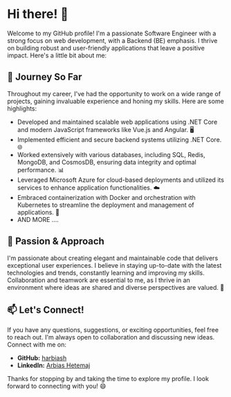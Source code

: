 # Hi there! 👋

Welcome to my GitHub profile! I'm a passionate Software Engineer with a strong focus on web development, with a Backend (BE) emphasis. I thrive on building robust and user-friendly applications that leave a positive impact. Here's a little bit about me:


## **🌱 Journey So Far**

Throughout my career, I've had the opportunity to work on a wide range of projects, gaining invaluable experience and honing my skills. Here are some highlights:

- Developed and maintained scalable web applications using .NET Core and modern JavaScript frameworks like Vue.js and Angular. 🖥️
- Implemented efficient and secure backend systems utilizing .NET Core. 🌐
- Worked extensively with various databases, including SQL, Redis, MongoDB, and CosmosDB, ensuring data integrity and optimal performance. 📊
- Leveraged Microsoft Azure for cloud-based deployments and utilized its services to enhance application functionalities. ☁️
- Embraced containerization with Docker and orchestration with Kubernetes to streamline the deployment and management of applications. 🐳
- AND MORE ....

## **🚀 Passion & Approach**

I'm passionate about creating elegant and maintainable code that delivers exceptional user experiences. I believe in staying up-to-date with the latest technologies and trends, constantly learning and improving my skills. Collaboration and teamwork are essential to me, as I thrive in an environment where ideas are shared and diverse perspectives are valued. 🤝

## **📫 Let's Connect!**

If you have any questions, suggestions, or exciting opportunities, feel free to reach out. I'm always open to collaboration and discussing new ideas. Connect with me on:

- **GitHub:** [harbiash](https://github.com/harbiash)
- **LinkedIn:** [Arbias Hetemaj](https://www.linkedin.com/in/arbias-hetemaj-548aa492)

Thanks for stopping by and taking the time to explore my profile. I look forward to connecting with you! 😄
